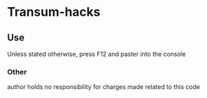 # Transum-hacks

## Use

Unless stated otherwise, press F12 and paster into the console

### Other

author holds no responsibility for charges made related to this code
